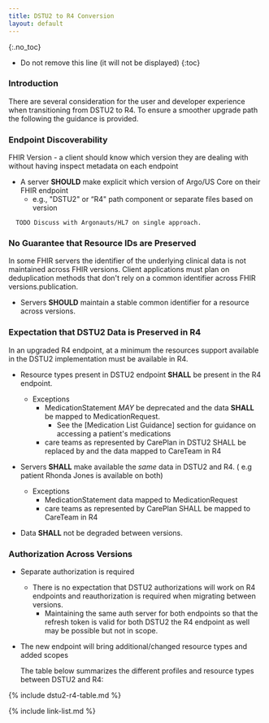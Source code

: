 ```yaml
---
title: DSTU2 to R4 Conversion
layout: default
---
```


{:.no_toc}

<!-- TOC  the css styling for this is \pages\assets\css\project.css under 'markdown-toc'-->

* Do not remove this line (it will not be displayed)
{:toc}


<!-- end TOC -->



### Introduction

There are several consideration for the user and developer experience when transitioning from DSTU2 to R4.  To ensure a smoother upgrade path the following the guidance is provided.

### Endpoint Discoverability

FHIR Version - a client should know which version they are dealing with without having inspect metadata on each endpoint

* A server **SHOULD** make explicit which version of Argo/US Core on their FHIR endpoint
   - e.g., "DSTU2" or “R4" path component or separate files based on version

~~~
  TODO Discuss with Argonauts/HL7 on single approach.
~~~

### No Guarantee that Resource IDs are Preserved

In some FHIR servers the identifier of the underlying clinical data is not maintained across FHIR versions. Client applications must plan on deduplication methods that don't rely on a common identifier across FHIR versions.publication.

* Servers **SHOULD** maintain a stable common identifier for a resource across versions.

### Expectation that DSTU2 Data is Preserved in R4

In an upgraded R4 endpoint, at a minimum the resources support available in the DSTU2 implementation must be available in R4.
* Resource types present in DSTU2 endpoint **SHALL** be present in the R4 endpoint.
  - Exceptions
    - MedicationStatement *MAY* be deprecated and the data **SHALL** be mapped to MedicationRequest.  
       - See the [Medication List Guidance] section for guidance on accessing a patient's medications
    - care teams as represented by CarePlan in DSTU2 SHALL be replaced by and the data mapped to CareTeam in R4

* Servers **SHALL** make available the *same* data in DSTU2 and R4.  ( e.g patient Rhonda Jones is available on both)
  - Exceptions
    - MedicationStatement data mapped to MedicationRequest
    - care teams as represented by CarePlan SHALL be mapped to CareTeam in R4
* Data **SHALL** not be degraded between versions.

### Authorization Across Versions

- Separate authorization is required
   - There is no expectation that DSTU2 authorizations will work on R4 endpoints and reauthorization is required when migrating between versions.
      - Maintaining the same auth server for both endpoints so that the refresh token is valid for both DSTU2 the R4 endpoint as well may be possible but not in scope.
- The new endpoint will bring additional/changed resource types and added scopes

    The table below summarizes the different profiles and resource types between DSTU2 and R4:

{% include dstu2-r4-table.md %}

{% include link-list.md %}
